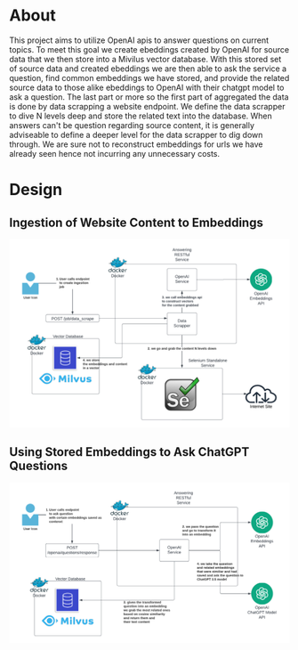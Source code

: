 # About

This project aims to utilize OpenAI apis to answer questions on current topics. To meet this goal we create ebeddings created
by OpenAI for source data that we then store into a Mivilus vector database. With this stored set of source data and created
ebeddings we are then able to ask the service a question, find common embeddings we have stored, and provide the related 
source data to those alike ebeddings to OpenAI with their chatgpt model to ask a question. The last part or more so the first
part of aggregated the data is done by data scrapping a website endpoint. We define the data scrapper to dive N levels deep 
and store the related text into the database. When answers can't be question regarding source content, it is generally adviseable
to define a deeper level for the data scrapper to dig down through. We are sure not to reconstruct embeddings for urls we
have already seen hence not incurring any unnecessary costs.

# Design

## Ingestion of Website Content to Embeddings
![Blank diagram - Page 2.png](images%2FBlank%20diagram%20-%20Page%202.png)

## Using Stored Embeddings to Ask ChatGPT Questions
![Blank diagram - Page 3.png](images%2FBlank%20diagram%20-%20Page%203.png)

